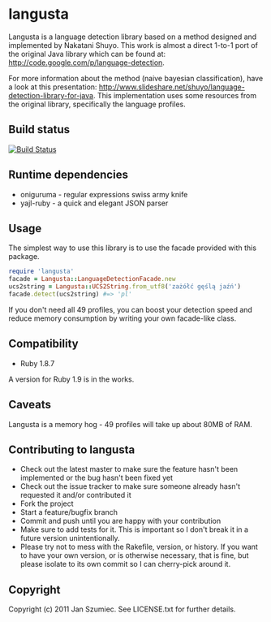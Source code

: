 # langusta

Langusta is a language detection library based on a method designed and implemented by Nakatani Shuyo. This work is almost a direct 1-to-1 port of the original Java library which can be found at: http://code.google.com/p/language-detection.

For more information about the method (naive bayesian classification), have a look at this presentation: http://www.slideshare.net/shuyo/language-detection-library-for-java. This implementation uses some resources from the original library, specifically the language profiles.

## Build status

[![Build Status](http://travis-ci.org/jasiek/langusta.png)](http://travis-ci.org/jasiek/langusta)

## Runtime dependencies

* oniguruma - regular expressions swiss army knife
* yajl-ruby - a quick and elegant JSON parser

## Usage

The simplest way to use this library is to use the facade provided with this package.

```ruby
require 'langusta'
facade = Langusta::LanguageDetectionFacade.new
ucs2string = Langusta::UCS2String.from_utf8('zażółć gęślą jaźń')
facade.detect(ucs2string) #=> 'pl'
```

If you don't need all 49 profiles, you can boost your detection speed and reduce memory consumption by writing your own facade-like class.

## Compatibility

* Ruby 1.8.7

A version for Ruby 1.9 is in the works.

## Caveats

Langusta is a memory hog - 49 profiles will take up about 80MB of RAM.

## Contributing to langusta
 
* Check out the latest master to make sure the feature hasn't been implemented or the bug hasn't been fixed yet
* Check out the issue tracker to make sure someone already hasn't requested it and/or contributed it
* Fork the project
* Start a feature/bugfix branch
* Commit and push until you are happy with your contribution
* Make sure to add tests for it. This is important so I don't break it in a future version unintentionally.
* Please try not to mess with the Rakefile, version, or history. If you want to have your own version, or is otherwise necessary, that is fine, but please isolate to its own commit so I can cherry-pick around it.

## Copyright

Copyright (c) 2011 Jan Szumiec. See LICENSE.txt for further details.

